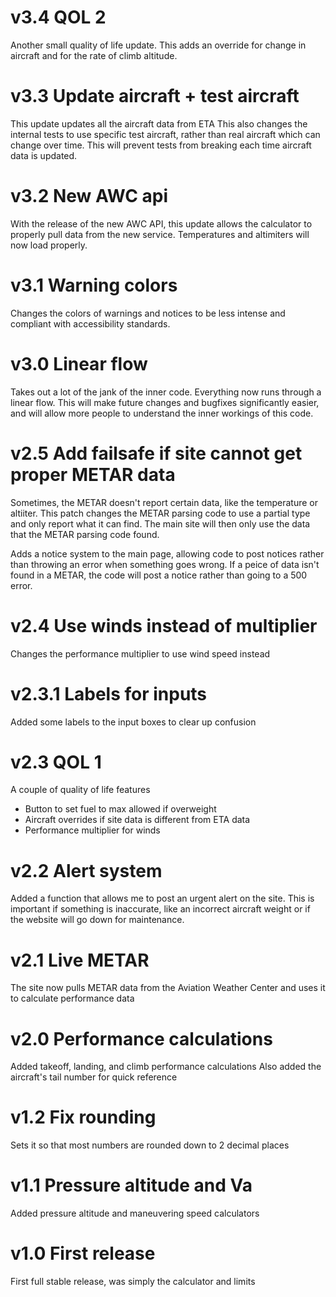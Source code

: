 # v3.4 QOL 2

Another small quality of life update. This adds an override for change in aircraft and for the rate of climb altitude.

# v3.3 Update aircraft + test aircraft

This update updates all the aircraft data from ETA
This also changes the internal tests to use specific test aircraft, rather than real aircraft which can change over time. This will prevent tests from breaking each time aircraft data is updated.

# v3.2 New AWC api

With the release of the new AWC API, this update allows the calculator to properly pull data from the new service. Temperatures and altimiters will now load properly.

# v3.1 Warning colors

Changes the colors of warnings and notices to be less intense and compliant with accessibility standards.

# v3.0 Linear flow

Takes out a lot of the jank of the inner code. Everything now runs through a linear flow.
This will make future changes and bugfixes significantly easier, and will allow more people to understand the inner workings of this code.

# v2.5 Add failsafe if site cannot get proper METAR data

Sometimes, the METAR doesn't report certain data, like the temperature or altiiter. This patch changes the METAR parsing code to use a partial type and only report what it can find. The main site will then only use the data that the METAR parsing code found.

Adds a notice system to the main page, allowing code to post notices rather than throwing an error when something goes wrong. If a peice of data isn't found in a METAR, the code will post a notice rather than going to a 500 error.

# v2.4 Use winds instead of multiplier

Changes the performance multiplier to use wind speed instead

# v2.3.1 Labels for inputs

Added some labels to the input boxes to clear up confusion

# v2.3 QOL 1

A couple of quality of life features

- Button to set fuel to max allowed if overweight
- Aircraft overrides if site data is different from ETA data
- Performance multiplier for winds

# v2.2 Alert system

Added a function that allows me to post an urgent alert on the site. This is important if something is inaccurate, like an incorrect aircraft weight or if the website will go down for maintenance.

# v2.1 Live METAR

The site now pulls METAR data from the Aviation Weather Center and uses it to calculate performance data

# v2.0 Performance calculations

Added takeoff, landing, and climb performance calculations
Also added the aircraft's tail number for quick reference

# v1.2 Fix rounding

Sets it so that most numbers are rounded down to 2 decimal places

# v1.1 Pressure altitude and Va

Added pressure altitude and maneuvering speed calculators

# v1.0 First release

First full stable release, was simply the calculator and limits
